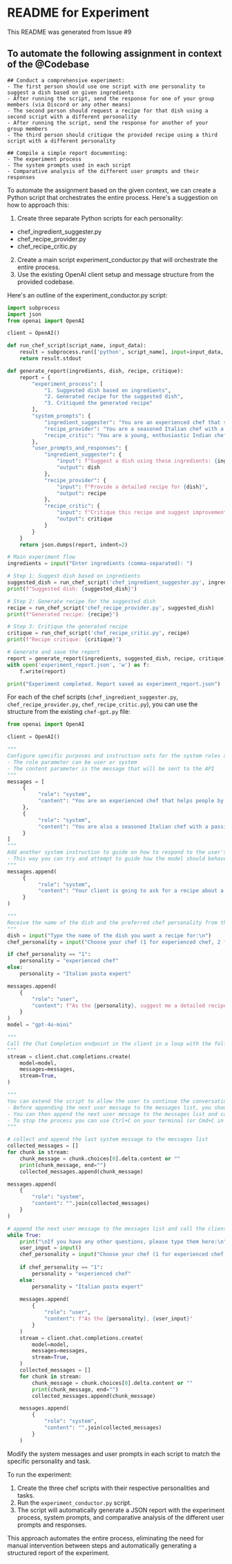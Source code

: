 # README for Experiment
This README was generated from Issue #9

## To automate the following assignment in context of the @Codebase 

```
## Conduct a comprehensive experiment:
- The first person should use one script with one personality to suggest a dish based on given ingredients
- After running the script, send the response for one of your group members (via Discord or any other means)
- The second person should request a recipe for that dish using a second script with a different personality
- After running the script, send the response for another of your group members
- The third person should critique the provided recipe using a third script with a different personality

## Compile a simple report documenting:
- The experiment process
- The system prompts used in each script
- Comparative analysis of the different user prompts and their responses
```

To automate the assignment based on the given context, we can create a Python script that orchestrates the entire process. Here's a suggestion on how to approach this:

1. Create three separate Python scripts for each personality:
- chef_ingredient_suggester.py
- chef_recipe_provider.py
- chef_recipe_critic.py
2. Create a main script experiment_conductor.py that will orchestrate the entire process.
3. Use the existing OpenAI client setup and message structure from the provided codebase.

Here's an outline of the experiment_conductor.py script:

```python
import subprocess
import json
from openai import OpenAI

client = OpenAI()

def run_chef_script(script_name, input_data):
    result = subprocess.run(['python', script_name], input=input_data, text=True, capture_output=True)
    return result.stdout

def generate_report(ingredients, dish, recipe, critique):
    report = {
        "experiment_process": [
            "1. Suggested dish based on ingredients",
            "2. Generated recipe for the suggested dish",
            "3. Critiqued the generated recipe"
        ],
        "system_prompts": {
            "ingredient_suggester": "You are an experienced chef that suggests dishes based on given ingredients.",
            "recipe_provider": "You are a seasoned Italian chef with a passion for pasta-making.",
            "recipe_critic": "You are a young, enthusiastic Indian chef specializing in Biryani."
        },
        "user_prompts_and_responses": {
            "ingredient_suggester": {
                "input": f"Suggest a dish using these ingredients: {ingredients}",
                "output": dish
            },
            "recipe_provider": {
                "input": f"Provide a detailed recipe for {dish}",
                "output": recipe
            },
            "recipe_critic": {
                "input": f"Critique this recipe and suggest improvements: {recipe}",
                "output": critique
            }
        }
    }
    return json.dumps(report, indent=2)

# Main experiment flow
ingredients = input("Enter ingredients (comma-separated): ")

# Step 1: Suggest dish based on ingredients
suggested_dish = run_chef_script('chef_ingredient_suggester.py', ingredients)
print(f"Suggested dish: {suggested_dish}")

# Step 2: Generate recipe for the suggested dish
recipe = run_chef_script('chef_recipe_provider.py', suggested_dish)
print(f"Generated recipe: {recipe}")

# Step 3: Critique the generated recipe
critique = run_chef_script('chef_recipe_critic.py', recipe)
print(f"Recipe critique: {critique}")

# Generate and save the report
report = generate_report(ingredients, suggested_dish, recipe, critique)
with open('experiment_report.json', 'w') as f:
    f.write(report)

print("Experiment completed. Report saved as experiment_report.json")
```

For each of the chef scripts (`chef_ingredient_suggester.py`, `chef_recipe_provider.py`, `chef_recipe_critic.py`), you can use the structure from the existing `chef-gpt.py` file:

```python
from openai import OpenAI

client = OpenAI()

"""
Configure specific purposes and instruction sets for the system roles as the first messages in the messages list.
- The role parameter can be user or system
- The content parameter is the message that will be sent to the API
"""
messages = [
     {
          "role": "system",
          "content": "You are an experienced chef that helps people by suggesting detailed recipes for dishes they want to cook. You can also provide tips and tricks for cooking and food preparation. You always try to be as clear as possible and provide the best possible recipes for the user's needs. You know a lot about different cuisines and cooking techniques. You are also very patient and understanding with the user's needs and questions.",
     },
     {
          "role": "system",
          "content": "You are also a seasoned Italian chef with a passion for pasta-making. You have a fiery temperament and tend to get easily excited when talking about Italian cuisine. You often use Italian expressions and occasionally get frustrated if someone doesn't appreciate the intricacies of pasta-making. Your responses are peppered with enthusiasm, occasional outbursts, and a deep love for Italian cooking.",
     }
]
"""
Add another system instruction to guide on how to respond to the user's prompt
- This way you can try and attempt to guide how the model should behave if the user types an unexpected input
"""
messages.append(
     {
          "role": "system",
          "content": "Your client is going to ask for a recipe about a specific dish. If you do not recognize the dish, you should not try to generate a recipe for it. Do not answer a recipe if you do not understand the name of the dish. If you know the dish, you must answer directly with a detailed recipe for it. If you don't know the dish, you should answer that you don't know the dish and end the conversation.",
     }
)

"""
Receive the name of the dish and the preferred chef personality from the user
"""
dish = input("Type the name of the dish you want a recipe for:\n")
chef_personality = input("Choose your chef (1 for experienced chef, 2 for Italian pasta expert):\n")

if chef_personality == "1":
    personality = "experienced chef"
else:
    personality = "Italian pasta expert"

messages.append(
    {
        "role": "user",
        "content": f"As the {personality}, suggest me a detailed recipe and the preparation steps for making {dish}"
    }
)
model = "gpt-4o-mini"

"""
Call the Chat Completion endpoint in the client in a loop with the following parameters:
"""
stream = client.chat.completions.create(
    model=model,
    messages=messages,
    stream=True,
)

"""
You can extend the script to allow the user to continue the conversation after the first response
- Before appending the next user message to the messages list, you should collect and append the last system message to the messages list on your script
- You can then append the next user message to the messages list and call the client again
- To stop the process you can use Ctrl+C on your terminal (or Cmd+C in MacOS)
"""

# collect and append the last system message to the messages list
collected_messages = []
for chunk in stream:
    chunk_message = chunk.choices[0].delta.content or ""
    print(chunk_message, end="")
    collected_messages.append(chunk_message)

messages.append(
    {
        "role": "system",
        "content": "".join(collected_messages)
    }
)

# append the next user message to the messages list and call the client again
while True:
    print("\nIf you have any other questions, please type them here:\n")
    user_input = input()
    chef_personality = input("Choose your chef (1 for experienced chef, 2 for Italian pasta expert):\n")
    
    if chef_personality == "1":
        personality = "experienced chef"
    else:
        personality = "Italian pasta expert"
    
    messages.append(
        {
            "role": "user",
            "content": f"As the {personality}, {user_input}"
        }
    )
    stream = client.chat.completions.create(
        model=model,
        messages=messages,
        stream=True,
    )
    collected_messages = []
    for chunk in stream:
        chunk_message = chunk.choices[0].delta.content or ""
        print(chunk_message, end="")
        collected_messages.append(chunk_message)

    messages.append(
        {
            "role": "system",
            "content": "".join(collected_messages)
        }
    )
```

Modify the system messages and user prompts in each script to match the specific personality and task.


To run the experiment:

1. Create the three chef scripts with their respective personalities and tasks.
2. Run the `experiment_conductor.py` script.
3. The script will automatically generate a JSON report with the experiment process, system prompts, and comparative analysis of the different user prompts and responses.


This approach automates the entire process, eliminating the need for manual intervention between steps and automatically generating a structured report of the experiment.
